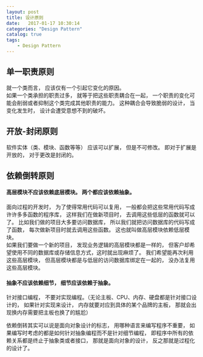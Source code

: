 ```yaml
---
layout: post
title: 设计原则
date:   2017-01-17 10:30:14
categories: "Design Pattern"
catalog: true
tags: 
    - Design Pattern
---
```




## 单一职责原则

就一个类而言， 应该仅有一个引起它变化的原因。  
如果一个类承担的职责过多， 就等于把这些职责耦合在一起， 一个职责的变化可能会削弱或者抑制这个类完成其他职责的能力。 这种耦合会导致脆弱的设计， 当变化发生时， 设计会遭受意想不到的破坏。  

## 开放-封闭原则

软件实体（类、模块、函数等等） 应该可以扩展， 但是不可修改。 即对于扩展是开放的， 对于更改是封闭的。  

## 依赖倒转原则

#### 高层模块不应该依赖底层模块。 两个都应该依赖抽象。   

面向过程的开发时， 为了使得常用代码可以复用， 一般都会把这些常用代码写成许许多多函数的程序库， 这样我们在做新项目时， 去调用这些低层的函数就可以了。 比如我们做的项目大多要访问数据库， 所以我们就把访问数据库的代码写成了函数， 每次做新项目时就去调用这些函数。 这也就叫做高层模块依赖低层模块。  
如果我们要做一个新的项目， 发现业务逻辑的高层模块都是一样的， 但客户却希望使用不同的数据库或存储信息方式，这时就出现麻烦了。 我们希望能再次利用这些高层模块， 但高层模块都是与低层的访问数据库绑定在一起的， 没办法复用这些高层模块。  

#### 抽象不应该依赖细节， 细节应该依赖于抽象。  

针对接口编程， 不要对实现编程。（无论主板、CPU、内存、硬盘都是针对接口设计的， 如果针对实现来设计， 内存就要对应到具体的某个品牌的主板， 那就会出现换内存需要把主板也换了的尴尬）    

依赖倒转其实可以说是面向对象设计的标志， 用哪种语言来编写程序不重要， 如果编写时考虑的都是如何针对抽象编程而不是针对细节编程， 即程序中所有的依赖关系都是终止于抽象类或者接口， 那就是面向对象的设计， 反之那就是过程化的设计了。  

